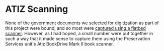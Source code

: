 # ATIZ Scanning
None of the government documents we selected for digitization as part of this project were bound, and so most were [captured using a flatbed scanner](FlatbedScanning.md). However, as I had hoped, a small number were put together in such a way that it made sense to capture them using the Preservation Services unit's Atiz BookDrive Mark II book scanner.  
